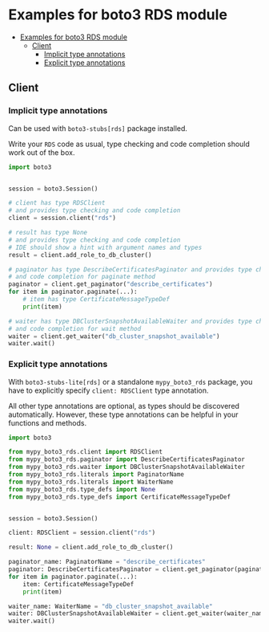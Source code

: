 <a id="examples-for-boto3-rds-module"></a>

# Examples for boto3 RDS module

- [Examples for boto3 RDS module](#examples-for-boto3-rds-module)
  - [Client](#client)
    - [Implicit type annotations](#implicit-type-annotations)
    - [Explicit type annotations](#explicit-type-annotations)

<a id="client"></a>

## Client

<a id="implicit-type-annotations"></a>

### Implicit type annotations

Can be used with `boto3-stubs[rds]` package installed.

Write your `RDS` code as usual, type checking and code completion should work
out of the box.

```python
import boto3


session = boto3.Session()

# client has type RDSClient
# and provides type checking and code completion
client = session.client("rds")

# result has type None
# and provides type checking and code completion
# IDE should show a hint with argument names and types
result = client.add_role_to_db_cluster()

# paginator has type DescribeCertificatesPaginator and provides type checking
# and code completion for paginate method
paginator = client.get_paginator("describe_certificates")
for item in paginator.paginate(...):
    # item has type CertificateMessageTypeDef
    print(item)

# waiter has type DBClusterSnapshotAvailableWaiter and provides type checking
# and code completion for wait method
waiter = client.get_waiter("db_cluster_snapshot_available")
waiter.wait()
```

<a id="explicit-type-annotations"></a>

### Explicit type annotations

With `boto3-stubs-lite[rds]` or a standalone `mypy_boto3_rds` package, you have
to explicitly specify `client: RDSClient` type annotation.

All other type annotations are optional, as types should be discovered
automatically. However, these type annotations can be helpful in your functions
and methods.

```python
import boto3

from mypy_boto3_rds.client import RDSClient
from mypy_boto3_rds.paginator import DescribeCertificatesPaginator
from mypy_boto3_rds.waiter import DBClusterSnapshotAvailableWaiter
from mypy_boto3_rds.literals import PaginatorName
from mypy_boto3_rds.literals import WaiterName
from mypy_boto3_rds.type_defs import None
from mypy_boto3_rds.type_defs import CertificateMessageTypeDef


session = boto3.Session()

client: RDSClient = session.client("rds")

result: None = client.add_role_to_db_cluster()

paginator_name: PaginatorName = "describe_certificates"
paginator: DescribeCertificatesPaginator = client.get_paginator(paginator_name)
for item in paginator.paginate(...):
    item: CertificateMessageTypeDef
    print(item)

waiter_name: WaiterName = "db_cluster_snapshot_available"
waiter: DBClusterSnapshotAvailableWaiter = client.get_waiter(waiter_name)
waiter.wait()
```
